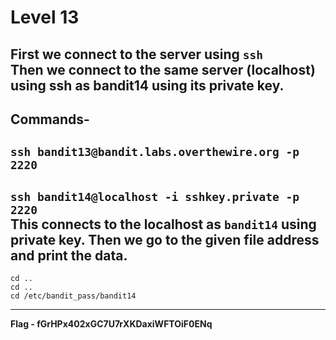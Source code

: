 # Level 13
First we connect to the server using `ssh`<br/>
Then we connect to the same server (localhost) using ssh as bandit14 using its private key.
---
Commands-
---
`ssh bandit13@bandit.labs.overthewire.org -p 2220`
---
`ssh bandit14@localhost -i sshkey.private -p 2220`<br/>
This connects to the localhost as `bandit14` using private key. Then we go to the given file address and print the data.
---
```
cd ..
cd ..
cd /etc/bandit_pass/bandit14
```
---
**Flag - fGrHPx402xGC7U7rXKDaxiWFTOiF0ENq** 
